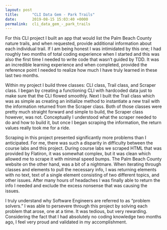 ```yaml
---
layout: post
title:      "CLI Data Gem - Park Trails"
date:       2019-08-15 15:03:40 +0000
permalink:  cli_data_gem_-_park_trails
---
```





   For this CLI project I built an app that would list the Palm Beach County nature trails, and when requested, provide additional information about each individual trail.   If I am being honest I was intimidated by this one; I had roughly two months of total coding experience when I started and this was also the first time I needed to write code that wasn’t guided by TDD.  It was an incredible learning experience and when completed, provided the reference point I needed to realize how much I have truly learned in these last two months.

   Within my project I build three classes: CLI class, Trail class, and Scraper class.  I began by creating a functioning CLI with hardcoded data just to make sure that the CLI flowed smoothly.  Next I built the Trail class which was as simple as creating an initialize method to instantiate a new trail with the information returned from the Scraper class.  Both of those classes were pretty much straight forward and simple to build, the Scraper class however, was not.  Conceptually I understood what the scraper needed to do and how to build it, but once I began scraping the information, the return values really took me for a ride.

   Scraping in this project presented significantly more problems than I anticipated.  For me, there was such a disparity in difficulty between the course labs and this project.  During course labs we scraped HTML that was provided by Flatiron, it was somewhat complex, but it was clean which allowed me to scrape it with minimal speed bumps.  The Palm Beach County website on the other hand, was a bit of a nightmare.  When iterating through classes and elements to pull the necessary info, I was returning elements with no text, text of a single element consisting of two different topics, and other issues.  After many hours of headaches I was finally able to return the info I needed and exclude the excess nonsense that was causing the issues.  

   I truly understand why Software Engineers are referred to as “problem solvers.”  I was able to persevere through this project by solving each problem that arose, one at a time.  It was tedious, but very rewarding.   Considering the fact that I had absolutely no coding knowledge two months ago, I feel very proud and validated in my accomplishment. 
	

